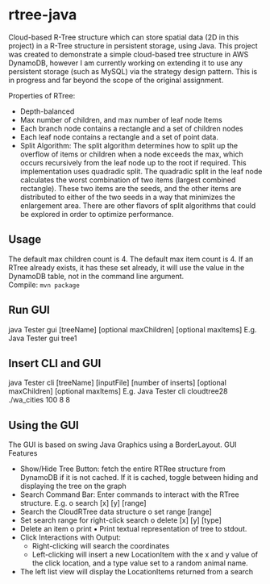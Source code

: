 # rtree-java


Cloud-based R-Tree structure which can store spatial data (2D in this project) in a R-Tree structure in persistent storage, using Java. This project was created to demonstrate a simple cloud-based tree structure in AWS DynamoDB, however I am currently working on extending it to use any persistent storage (such as MySQL) via the strategy design pattern. This is in progress and far beyond the scope of the original assignment.


Properties of RTree:
* Depth-balanced
* Max number of children, and max number of leaf node Items
* Each branch node contains a rectangle and a set of children nodes
* Each leaf node contains a rectangle and a set of point data.
* Split Algorithm: The split algorithm determines how to split up the overflow of items or children when a node exceeds the max, which occurs recursively from the leaf node up to the root if required. This implementation uses quadradic split. The quadradic split in the leaf node calculates the worst combination of two items (largest combined rectangle). These two items are the seeds, and the other items are distributed to either of the two seeds in a way that minimizes the enlargement area. There are other flavors of split algorithms that could be explored in order to optimize performance.



## Usage 
The default max children count is 4. The default max item count is 4. If an RTree already exists, it has these set already, it will use the value in the DynamoDB table, not in the command line argument.  
Compile: `mvn package`


## Run GUI 
java Tester gui [treeName] [optional maxChildren] [optional maxItems] 
E.g. Java Tester gui tree1

## Insert CLI and GUI 
java Tester cli [treeName] [inputFile] [number of inserts] [optional maxChildren] [optional maxItems] 
E.g. Java Tester cli cloudtree28 ./wa_cities 100 8 8 

## Using the GUI

The GUI is based on swing Java Graphics using a BorderLayout. 
GUI Features
* Show/Hide Tree Button: fetch the entire RTRee structure from DynamoDB if it is not cached. If it is cached, toggle between hiding and displaying the tree on the graph
* Search Command Bar: Enter commands to interact with the RTree structure. E.g. o search [x] [y] [range]
* Search the CloudRTree data structure o set range [range]
* Set search range for right-click search o delete [x] [y] [type]
* Delete an item o print ▪ Print textual representation of tree to stdout.
* Click Interactions with Output:
	* Right-clicking will search the coordinates
	* Left-clicking will insert a new LocationItem with the x and y value of the click location, and a type value set to a random animal name.
* The left list view will display the LocationItems returned from a search 
